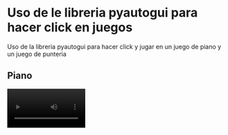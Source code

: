# Uso de le libreria pyautogui para hacer click en juegos
Uso de la libreria pyautogui para hacer click y jugar en un juego de piano y un juego de punteria
## Piano
<video src='https://github.com/vhngroup/playing_with_pyautogui/blob/main/static/piano.mp4' width=180/>

* The game in the web: https://www.agame.com/game/magic-piano-tiles
1. create a virtual envirommnt with virtual venv
2. run the comman 'pip install -r requirements.txt'
3. open the web page to the game
4. run the file 'piano.py' and detect if your coordenates is correct.
